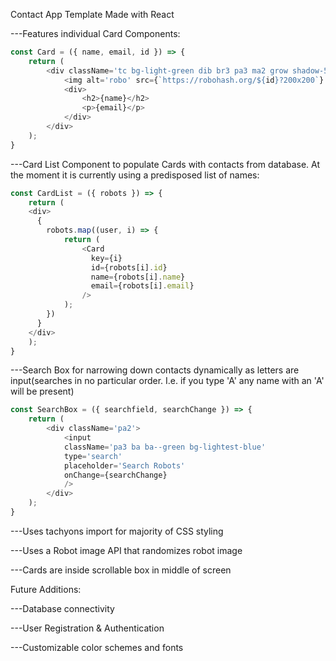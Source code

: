 Contact App Template Made with React

---Features individual Card Components:
```javascript
const Card = ({ name, email, id }) => {
    return (
        <div className='tc bg-light-green dib br3 pa3 ma2 grow shadow-5'>
            <img alt='robo' src={`https://robohash.org/${id}?200x200`} />
            <div>
                <h2>{name}</h2>
                <p>{email}</p>
            </div>
        </div>
    );
}
```

---Card List Component to populate Cards with contacts from database. At the moment it is currently using a predisposed list of names:
```javascript
const CardList = ({ robots }) => {
    return (
    <div>
      {
        robots.map((user, i) => {
            return (
                <Card 
                  key={i} 
                  id={robots[i].id} 
                  name={robots[i].name} 
                  email={robots[i].email}
                />
            );
        })
      }
    </div>
    );
}
```

---Search Box for narrowing down contacts dynamically as letters are input(searches in no particular order. I.e. if you type 'A' any name with an 'A' will be present)
```javascript
const SearchBox = ({ searchfield, searchChange }) => {
    return (   
        <div className='pa2'>
            <input 
            className='pa3 ba ba--green bg-lightest-blue'
            type='search' 
            placeholder='Search Robots'
            onChange={searchChange}
            />
        </div>
    );
}
```

---Uses tachyons import for majority of CSS styling

---Uses a Robot image API that randomizes robot image

---Cards are inside scrollable box in middle of screen


Future Additions:

---Database connectivity

---User Registration & Authentication

---Customizable color schemes and fonts



 
